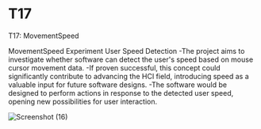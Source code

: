 # T17
T17: MovementSpeed

MovementSpeed Experiment 
User Speed Detection 
-The project aims to investigate whether software can detect the user's speed based on mouse cursor movement data.
-If proven successful, this concept could significantly contribute to advancing the HCI field, introducing speed as a valuable input for future software designs. 
-The software would be designed to perform actions in response to the detected user speed, opening new possibilities for user interaction.


![Screenshot (16)](https://github.com/MOKiNN/T17/assets/116806410/e2186127-5d12-44e6-90c6-6918c2bad810)
